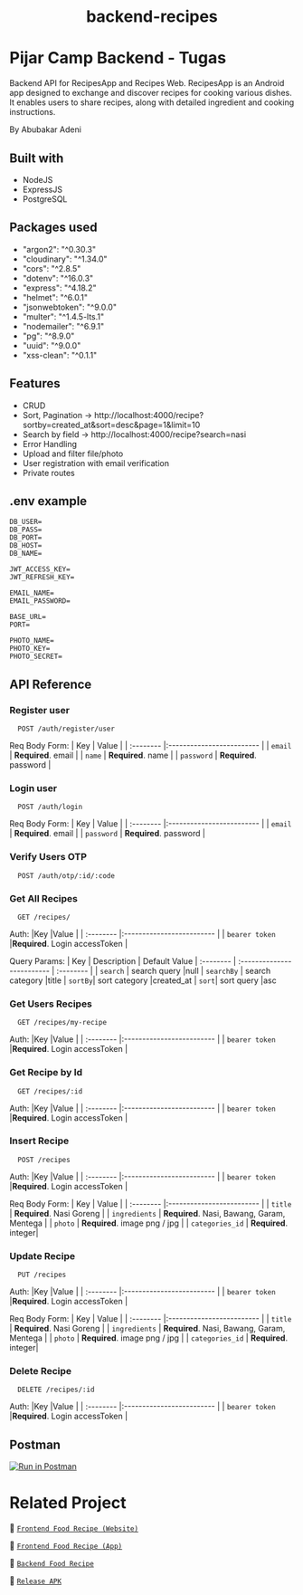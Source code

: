 <h1 align="center">backend-recipes</h1>

# Pijar Camp Backend - Tugas

Backend API for RecipesApp and Recipes Web.
RecipesApp is an Android app designed to exchange and discover recipes for cooking various dishes. It enables users to share recipes, along with detailed ingredient and cooking instructions.

By Abubakar Adeni

## Built with

- NodeJS
- ExpressJS
- PostgreSQL

## Packages used

- "argon2": "^0.30.3"
- "cloudinary": "^1.34.0"
- "cors": "^2.8.5"
- "dotenv": "^16.0.3"
- "express": "^4.18.2"
- "helmet": "^6.0.1"
- "jsonwebtoken": "^9.0.0"
- "multer": "^1.4.5-lts.1"
- "nodemailer": "^6.9.1"
- "pg": "^8.9.0"
- "uuid": "^9.0.0"
- "xss-clean": "^0.1.1"

## Features

- CRUD
- Sort, Pagination -> http://localhost:4000/recipe?sortby=created_at&sort=desc&page=1&limit=10
- Search by field -> http://localhost:4000/recipe?search=nasi
- Error Handling
- Upload and filter file/photo
- User registration with email verification
- Private routes

## .env example

```
DB_USER=
DB_PASS=
DB_PORT=
DB_HOST=
DB_NAME=

JWT_ACCESS_KEY=
JWT_REFRESH_KEY=

EMAIL_NAME=
EMAIL_PASSWORD=

BASE_URL=
PORT=

PHOTO_NAME=
PHOTO_KEY=
PHOTO_SECRET=
```

## API Reference

### Register user
```http
  POST /auth/register/user
```
Req Body Form: 
| Key | Value |
| :-------- |:------------------------- |
| `email` | **Required**. email |
| `name` | **Required**. name |
| `password` | **Required**. password |

### Login user
```http
  POST /auth/login
```
Req Body Form: 
| Key | Value |
| :-------- |:------------------------- |
| `email` | **Required**. email |
| `password` | **Required**. password |

### Verify Users OTP
```http
  POST /auth/otp/:id/:code
```

### Get All Recipes
```http
  GET /recipes/
```
Auth:
|Key |Value                |
| :-------- |:------------------------- |
| `bearer token` |**Required**. Login accessToken |

Query Params: 
| Key | Description | Default Value
| :-------- | :------------------------- | :-------- |
| `search` | search query  |null
| `searchBy` | search category |title
| `sortBy`| sort category |created_at
| `sort`| sort query |asc

### Get Users Recipes
```http
  GET /recipes/my-recipe
```
Auth:
|Key |Value                |
| :-------- |:------------------------- |
| `bearer token` |**Required**. Login accessToken |

### Get Recipe by Id
```http
  GET /recipes/:id
```
Auth:
|Key |Value                |
| :-------- |:------------------------- |
| `bearer token` |**Required**. Login accessToken |

### Insert Recipe

```http
  POST /recipes
```
Auth:
|Key |Value                |
| :-------- |:------------------------- |
| `bearer token` |**Required**. Login accessToken |

Req Body Form: 
| Key | Value |
| :-------- |:------------------------- |
| `title` | **Required**. Nasi Goreng |
| `ingredients` | **Required**. Nasi, Bawang, Garam, Mentega |
| `photo` | **Required**. image png / jpg |
| `categories_id` | **Required**. integer|

### Update Recipe

```http
  PUT /recipes
```
Auth:
|Key |Value                |
| :-------- |:------------------------- |
| `bearer token` |**Required**. Login accessToken |

Req Body Form: 
| Key | Value |
| :-------- |:------------------------- |
| `title` | **Required**. Nasi Goreng |
| `ingredients` | **Required**. Nasi, Bawang, Garam, Mentega |
| `photo` | **Required**. image png / jpg |
| `categories_id` | **Required**. integer|

### Delete Recipe

```http
  DELETE /recipes/:id
```
Auth:
|Key |Value                |
| :-------- |:------------------------- |
| `bearer token` |**Required**. Login accessToken |



## Postman

[![Run in Postman](https://run.pstmn.io/button.svg)](https://www.postman.com/galactic-astronaut-447626/workspace/food-recipe/collection/27256896-d2f0654d-d29c-4cc3-839e-7df96dc290a5?action=share&creator=27256896)



# Related Project

:rocket: [`Frontend Food Recipe (Website)`](https://github.com/abubakar-adeni/food-recipev1)

:rocket: [`Frontend Food Recipe (App)`](https://github.com/abubakar-adeni/foodNative)

:rocket: [`Backend Food Recipe`](https://github.com/abubakar-adeni/backend-recipes)

:rocket: [`Release APK`](https://github.com/abubakar-adeni/foodNative/tree/main/release)
